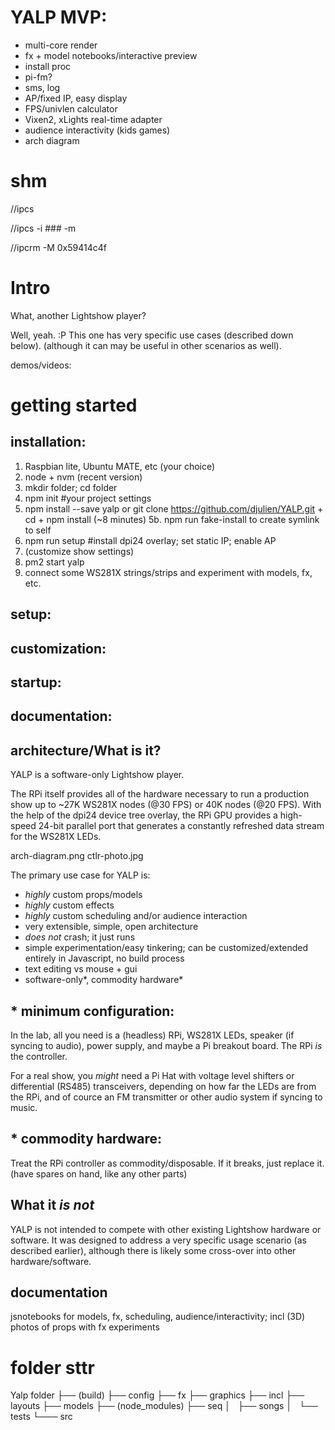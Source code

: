 # YALP MVP:
- multi-core render
- fx + model notebooks/interactive preview
- install proc
- pi-fm?
- sms, log
- AP/fixed IP, easy display
- FPS/univlen calculator
- Vixen2, xLights real-time adapter
- audience interactivity (kids games)
- arch diagram

# shm
//ipcs

//ipcs -i ### -m

//ipcrm -M 0x59414c4f


# Intro
What, another Lightshow player?

Well, yeah. :P  This one has very specific use cases (described down below).  (although it can may be useful in other scenarios as well).

demos/videos:

# getting started
## installation:
1. Raspbian lite, Ubuntu MATE, etc (your choice)
2. node + nvm (recent version)
3. mkdir folder; cd folder
4. npm init  #your project settings
5. npm install --save yalp
  or git clone https://github.com/djulien/YALP.git + cd + npm install (~8 minutes)
5b. npm run fake-install to create symlink to self
6. npm run setup  #install dpi24 overlay; set static IP; enable AP
7. (customize show settings)
8. pm2 start yalp
9. connect some WS281X strings/strips and experiment with models, fx, etc.

## setup:
## customization:
## startup:
## documentation:


## architecture/What is it?
YALP is a software-only Lightshow player.

The RPi itself provides all of the hardware necessary to run a production show up to ~27K WS281X nodes (@30 FPS) or 40K nodes (@20 FPS).  With the help of the dpi24 device tree overlay, the RPi GPU provides a high-speed 24-bit parallel port that generates a constantly refreshed data stream for the WS281X LEDs.

arch-diagram.png
ctlr-photo.jpg

The primary use case for YALP is:
- *highly* custom props/models
- *highly* custom effects
- *highly* custom scheduling and/or audience interaction
- very extensible, simple, open architecture
- *does not* crash; it just runs
- simple experimentation/easy tinkering; can be customized/extended entirely in Javascript, no build process
- text editing vs mouse + gui
- software-only*, commodity hardware*

## * minimum configuration:
In the lab, all you need is a (headless) RPi, WS281X LEDs, speaker (if syncing to audio), power supply, and maybe a Pi breakout board.  The RPi *is* the controller.

For a real show, you *might* need a Pi Hat with voltage level shifters or differential (RS485) transceivers, depending on how far the LEDs are from the RPi, and of cource an FM transmitter or other audio system if syncing to music.

## * commodity hardware:
Treat the RPi controller as commodity/disposable.  If it breaks, just replace it.  (have spares on hand, like any other parts)

## What it *is not*
YALP is not intended to compete with other existing Lightshow hardware or software.  It was designed to address a very specific usage scenario (as described earlier), although there is likely some cross-over into other hardware/software.

## documentation
jsnotebooks for models, fx, scheduling, audience/interactivity; incl (3D) photos of props with fx experiments

# folder sttr
Yalp folder
 ├── (build)
 ├── config
 ├── fx
 ├── graphics
 ├── incl
 ├── layouts
 ├── models
 ├── (node_modules)
 ├── seq
 │    ├── songs
 │    └── tests
 └─── src
